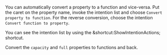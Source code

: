 

You can automatically convert a property to a function and vice-versa. Put the
caret on the property name, invoke the intention list and choose
<span class="control">`Convert property to function`</span>. For the reverse
conversion, choose the intention <span class="control">`Convert function to
property`</span>.

You can see the intention list by using the
<span class="shortcut">&shortcut:ShowIntentionActions;</span> shortcut.

Convert the `capacity` and `full` properties to functions and back.
